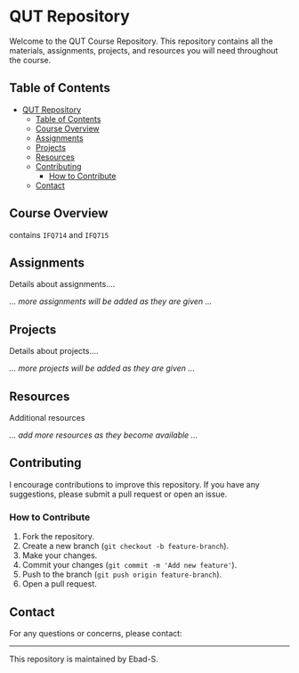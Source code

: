 # QUT Repository

Welcome to the QUT Course Repository. This repository contains all the materials, assignments, projects, and resources you will need throughout the course.

## Table of Contents

- [QUT Repository](#qut-repository)
  - [Table of Contents](#table-of-contents)
  - [Course Overview](#course-overview)
  - [Assignments](#assignments)
  - [Projects](#projects)
  - [Resources](#resources)
  - [Contributing](#contributing)
    - [How to Contribute](#how-to-contribute)
  - [Contact](#contact)

## Course Overview

 contains `IFQ714` and `IFQ715`

## Assignments

Details about assignments.... 

<!-- - [Assignment 1: Title](path/to/assignment1)
- [Assignment 2: Title](path/to/assignment2) -->

*... more assignments will be added as they are given ...*

## Projects

Details about projects....
<!-- 
- [Project 1: Title](path/to/project1)
- [Project 2: Title](path/to/project2) -->

*... more projects will be added as they are given ...*

## Resources

Additional resources
<!-- 
- [Textbooks](path/to/textbooks)
- [Articles](path/to/articles)
- [Tutorials](path/to/tutorials) -->

*... add more resources as they become available ...*

## Contributing

I encourage contributions to improve this repository. If you have any suggestions, please submit a pull request or open an issue.

### How to Contribute

1. Fork the repository.
2. Create a new branch (`git checkout -b feature-branch`).
3. Make your changes.
4. Commit your changes (`git commit -m 'Add new feature'`).
5. Push to the branch (`git push origin feature-branch`).
6. Open a pull request.

## Contact

For any questions or concerns, please contact:

<!-- - Professor [Name] - [Email Address]
- Teaching Assistant [Name] - [Email Address] -->

---

This repository is maintained by Ebad-S.
